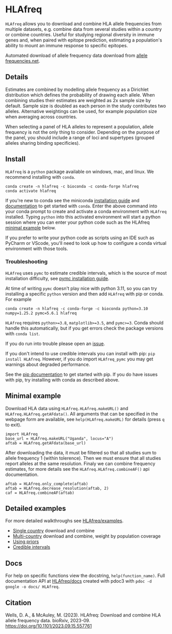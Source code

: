 # HLAfreq

`HLAfreq` allows you to download and combine HLA allele
frequencies from multiple datasets, e.g. combine data from
several studies within a country or combine countries.
Useful for studying regional diversity in immune genes
and, when paired with epitope prediction, estimating a population's
ability to mount an immune response to specific epitopes.

Automated download of allele frequency data download from 
[allele frequencies.net](http://www.allelefrequencies.net/).

## Details
Estimates are combined by modelling allele frequency as a 
Dirichlet distribution which defines the probability of drawing each
allele. When combining studies their estimates are weighted as 2x sample size by
default. Sample size is doubled as each person in the study
contributes two alleles. Alternative weightings can be used,
for example population size when averaging across countries.

When selecting a panel of HLA alleles to represent a population,
allele frequency is not the only thing to consider. Depending on
the purpose of the panel, you should include a range of loci and
supertypes (grouped alleles sharing binding specificies).

## Install
`HLAfreq` is a `python` package available on windows, mac, and linux. We recommend installing
with `conda`.
```
conda create -n hlafreq -c bioconda -c conda-forge hlafreq
conda activate hlafreq
```
If you're new to conda see the miniconda [installation guide](https://conda.io/projects/conda/en/stable/user-guide/install/index.html) and [documentation](https://docs.conda.io/projects/conda/en/stable/user-guide/index.html)
to get started with `conda`.
Enter the above command into your conda prompt to create and
activate a conda environment with `HLAfreq` installed.
Typing `python` into this activated environment will start
a python session where you can enter your python code such as
the HLAfreq [minimal example](#minimal-example) below.

If you prefer to write your python code as scripts using an IDE such as
PyCharm or VScode, you'll need to look up how to configure a conda
virtual environment with those tools.

### Troubleshooting
`HLAfreq` uses `pymc` to estimate credible intervals,
which is the source of most installation difficulty, see
[pymc installation guide](https://www.pymc.io/projects/docs/en/stable/installation.html).

At time of writing `pymc` doesn't play nice with python 3.11, so
you can try installing a specific `python` version
and then add `HLAfreq` with pip or conda.
For example
```
conda create -n hlafreq -c conda-forge -c bioconda python=3.10 numpy=1.25.2 pymc=5.6.1 hlafreq
```

`HLAfreq` requires `python>=3.8`, `matplotlib>=3.5`, and `pymc>=3`.
Conda should handle this automatically, but if you get errors check
the package versions with `conda list`.

If you do run into trouble please open an [issue](https://github.com/Vaccitech/HLAfreq/issues).

If you don't intend to use credible intervals you can install
with pip: `pip install HLAfreq`.
However, if you do import `HLAfreq_pymc` you may get warnings
about degraded performance.

See the [pip documentation](https://pip.pypa.io/en/stable/)
to get started with pip. If you do have issues with pip,
try installing with conda as described above.

## Minimal example
Download HLA data using `HLAfreq.HLAfreq.makeURL()` and `HLAfreq.HLAfreq.getAFdata()`.
All arguments that can be specified in the webpage form are available,
see `help(HLAfreq.makeURL)` for details (press `q` to exit).
```
import HLAfreq
base_url = HLAfreq.makeURL("Uganda", locus="A")
aftab = HLAfreq.getAFdata(base_url)
```

After downloading the data, it must be filtered so that all studies
sum to allele frequency 1 (within tolerence). Then we must ensure
that all studies report alleles at the same resolution.
Finaly we can combine frequency estimates, for more details see
the `HLAfreq.HLAfreq.combineAF()` api documentation.
```
aftab = HLAfreq.only_complete(aftab)
aftab = HLAfreq.decrease_resolution(aftab, 2)
caf = HLAfreq.combineAF(aftab)
```

## Detailed examples
For more detailed walkthroughs see [HLAfreq/examples](https://github.com/Vaccitech/HLAfreq/tree/main/examples).

- [Single country](https://github.com/Vaccitech/HLAfreq/blob/main/examples/single_country.ipynb) download and combine
- [Multi-country](https://github.com/Vaccitech/HLAfreq/blob/main/examples/multi_country.ipynb) download and combine, weight by population coverage
- [Using priors](https://github.com/Vaccitech/HLAfreq/blob/main/examples/working_with_priors.ipynb)
- [Credible intervals](https://github.com/Vaccitech/HLAfreq/blob/main/examples/credible_intervals.ipynb)

## Docs
For help on specific functions view the docstring, `help(function_name)`.
Full documentation API at [HLAfreq/docs](https://github.com/Vaccitech/HLAfreq/docs/index.html)
created with pdoc3 with `pdoc -d google -o docs/ HLAfreq`.

<!-- ## Developer notes
# Install in dev mode
pip install -e HLAfreq
pip install -e .

Update version in setup.py

Update documentation with `pdoc --pdf -o docs/ src/HLAfreq/ > docs/HLAfreq.md`.
Or html documentation with:
`pdoc -d google -o docs/ HLAfreq`

Run tests `pytest` 

# Clear old build info
rm -rf build dist src/*.egg-info 

Build with `python -m build`.

twine check dist/*

# Upload to test pypi
twine upload --repository testpypi dist/*

# Install from test pypi
python3 -m pip install --extra-index-url https://test.pypi.org/simple/ HLAfreq

# Upload to pypi
twine upload dist/*
-->

## Citation
Wells, D. A., & McAuley, M. (2023). HLAfreq: Download and combine HLA allele frequency data. bioRxiv, 2023-09. https://doi.org/10.1101/2023.09.15.557761 
